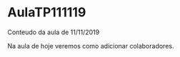 # AulaTP111119
Conteudo da aula de 11/11/2019

Na aula de hoje veremos como adicionar colaboradores.

